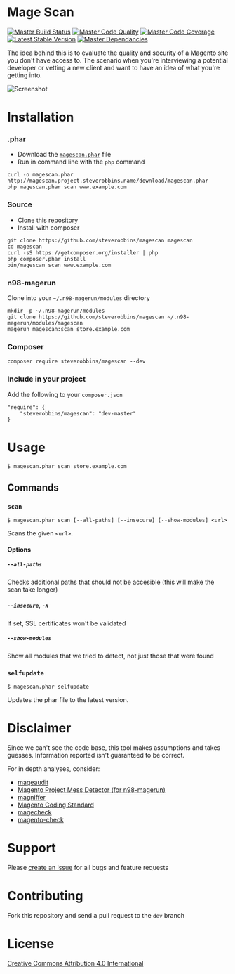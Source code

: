 Mage Scan
===

[![Master Build Status](https://img.shields.io/travis/steverobbins/magescan/master.svg?style=flat-square)](https://travis-ci.org/steverobbins/magescan)
[![Master Code Quality](https://img.shields.io/scrutinizer/g/steverobbins/magescan/master.svg?style=flat-square)](https://scrutinizer-ci.com/g/steverobbins/magescan/?branch=master)
[![Master Code Coverage](https://img.shields.io/coveralls/steverobbins/magescan/master.svg?style=flat-square)](https://coveralls.io/r/steverobbins/magescan?branch=master)
[![Latest Stable Version](https://img.shields.io/packagist/v/steverobbins/magescan.svg?style=flat-square)](https://packagist.org/packages/steverobbins/magescan)
[![Master Dependancies](https://www.versioneye.com/user/projects/5550f5c506c3183941000002/badge.svg?style=flat-square)](https://www.versioneye.com/user/projects/5550f5c506c3183941000002)

The idea behind this is to evaluate the quality and security of a Magento site you don't have access to.  The scenario when you're interviewing a potential developer or vetting a new client and want to have an idea of what you're getting into.

![Screenshot](http://i.imgur.com/dGyZsq4.png)

# Installation

### .phar

* Download the [`magescan.phar`](http://magescan.project.steverobbins.name/download/magescan.phar) file
* Run in command line with the `php` command

```
curl -o magescan.phar http://magescan.project.steverobbins.name/download/magescan.phar
php magescan.phar scan www.example.com
```


### Source

* Clone this repository
* Install with composer

```
git clone https://github.com/steverobbins/magescan magescan
cd magescan
curl -sS https://getcomposer.org/installer | php
php composer.phar install
bin/magescan scan www.example.com
```

### n98-magerun

Clone into your `~/.n98-magerun/modules` directory

```
mkdir -p ~/.n98-magerun/modules
git clone https://github.com/steverobbins/magescan ~/.n98-magerun/modules/magescan
magerun magescan:scan store.example.com
```

### Composer

```
composer require steverobbins/magescan --dev
```

### Include in your project

Add the following to your `composer.json`

```
"require": {
    "steverobbins/magescan": "dev-master"
}
```

# Usage

    $ magescan.phar scan store.example.com

## Commands

### `scan`

    $ magescan.phar scan [--all-paths] [--insecure] [--show-modules] <url>

Scans the given `<url>`.

#### Options

##### `--all-paths`

Checks additional paths that should not be accesible (this will make the scan take longer)

##### `--insecure`, `-k`

If set, SSL certificates won't be validated

##### `--show-modules`

Show all modules that we tried to detect, not just those that were found

### `selfupdate`

    $ magescan.phar selfupdate

Updates the phar file to the latest version.

# Disclaimer

Since we can't see the code base, this tool makes assumptions and takes guesses.  Information reported isn't guaranteed to be correct.

For in depth analyses, consider:

* [mageaudit](https://github.com/steverobbins/mageaudit)
* [Magento Project Mess Detector (for n98-magerun)](https://github.com/AOEpeople/mpmd)
* [magniffer](https://github.com/magento-ecg/magniffer)
* [Magento Coding Standard](https://github.com/magento-ecg/coding-standard)
* [magecheck](https://github.com/gknoppe-guidance/magecheck)
* [magento-check](http://www.magentocommerce.com/knowledge-base/entry/how-do-i-know-if-my-server-is-compatible-with-magento)

# Support

Please [create an issue](https://github.com/steverobbins/magescan/issues/new) for all bugs and feature requests

# Contributing

Fork this repository and send a pull request to the `dev` branch

# License

[Creative Commons Attribution 4.0 International](https://creativecommons.org/licenses/by/4.0/)
